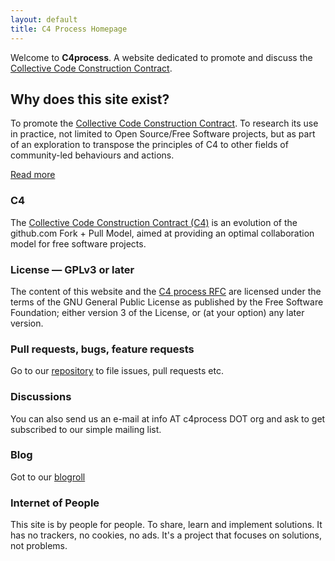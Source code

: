 ```yaml
---
layout: default
title: C4 Process Homepage
---
```


Welcome to **C4process**. A website dedicated to promote and discuss the [Collective Code Construction Contract](https://rfc.zeromq.org/spec/42/).

## Why does this site exist?

To promote the [Collective Code Construction Contract](/C4/). To research its use in practice, not limited to Open Source/Free Software projects, but as part of an exploration to transpose the principles of C4 to other fields of community-led behaviours and actions.

[Read more](/blog/2023-03-27/)

### C4

The [Collective Code Construction Contract (C4)](/c4/) is an evolution of the github.com Fork + Pull Model, aimed at providing an optimal collaboration model for free software projects.

### License &mdash; GPLv3 or later

The content of this website and the [C4 process RFC](/C4/) are licensed under the terms of the GNU General Public License as published by the Free Software Foundation; either version 3 of the License, or (at your option) any later version.

### Pull requests, bugs, feature requests

Go to our [repository](https://codeberg.org/jwildeboer/c4processweb) to file issues, pull requests etc.

### Discussions

You can also send us an e-mail at info AT c4process DOT org and ask to get subscribed to our simple mailing list.

### Blog

Got to our [blogroll](/blog/index.html)

### Internet of People

This site is by people for people. To share, learn and implement solutions. It has no trackers, no cookies, no ads. It's a project that focuses on solutions, not problems.